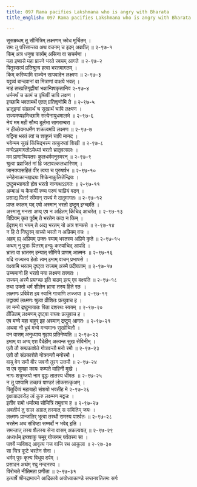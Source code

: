 ```yaml
---
title: 097 Rama pacifies Lakshmana who is angry with Bharata
title_english: 097 Rama pacifies Lakshmana who is angry with Bharata

---
```

सुसम्रब्धम् तु सौमित्रिम् लक्ष्मणम् क्रोध मूर्चितम् ।  
रामः तु परिसान्त्व्य अथ वचनम् च इदम् अब्रवीत् ॥ २-९७-१  
किम् अत्र धनुषा कार्यम् असिना वा सचर्मणा ।  
महा इष्वासे महा प्राज्ने भरते स्वयम् आगते ॥ २-९७-२  
पितुस्सत्यं प्रतिश्रुत्य हत्वा भरतमागतम् ।  
किम् करिष्यामि राज्येन सापवादेन लक्ष्मण ॥ २-९७-३  
यद्द्रव्यं बान्दवानां वा मित्राणां वाक्षये भवत् ।  
नाहं तप्त्प्रतिगृह्णीयां भक्षान्विषकृतानिव २-९७-४  
धर्ममर्थं च कामं च पृथिवीं चापि लक्षण ।  
इच्छामि भवतामर्थे एतत् प्रतिशृणोमि ते ॥ २-९७-५  
भ्रातृइणां संग्रहार्थं च सुखार्थं चापि लक्ष्मण ।  
राज्यमप्यहमिच्छामि सत्येनायुधमालभे ॥ २-९७-६  
नेयं मम मही सौम्य दुर्लभा सागराम्बरा ।  
न हीच्छेयमधर्मेण शक्रत्वमपि लक्ष्मण ॥ २-९७-७  
यद्विना भरतं त्वां च शत्रुघ्नं चापि मानद ।  
भवेन्मम सुखं किंचिद्भस्म तत्कुरुतां शिखी ॥ २-९७-८  
मन्येऽहमागतोऽयेध्यां भरतो भ्रातृवत्सलः ।  
मम प्राणात्र्पियतरः कुलधर्ममनुस्मरन् ॥ २-९७-९  
श्रुत्वा प्रव्राजितं मां हि जटावल्कलधारिणम् ।  
जानक्यासहितं वीर त्वया च पुरुषर्षभ ॥ २-९७-१०  
स्नेहेनाक्रान्तहृदयः शिकेनाकुलितेन्द्रियः ।  
द्रष्टुमभ्यागतो ह्येष भरतो नान्यथऽऽगतः ॥ २-९७-११  
अम्बाअं च कैकयीं रुष्य परुषं चाप्रियं वदन् ।  
प्रसाद्य पितरं स्रीमान् राज्यं मे दातुमागतः ॥ २-९७-१२  
प्राप्त कालम् यद् एषो अस्मान् भरतो द्रष्टुम् इग्च्छति ।  
अस्मासु मनसा अप्य् एष न अहितम् किंचिद् आचरेत् ॥ २-९७-१३  
विप्रियम् कृत पूर्वम् ते भरतेन कदा न किम् ।  
ईदृशम् वा भयम् ते अद्य भरतम् यो अत्र शन्कसे ॥ २-९७-१४  
न हि ते निष्ठुरम् वाच्यो भरतो न अप्रियम् वचः ।  
अहम् ह्य् अप्रियम् उक्तः स्याम् भरतस्य अप्रिये कृते ॥ २-९७-१५  
कथम् नु पुत्राः पितरम् हन्युः कस्यांचिद् आपदि ।  
भ्राता वा भ्रातरम् हन्यात् सौमित्रे प्राणम् आत्मनः ॥ २-९७-१६  
यदि राज्यस्य हेतोः त्वम् इमाम् वाचम् प्रभाषसे ।  
वक्ष्यामि भरतम् दृष्ट्वा राज्यम् अस्मै प्रदीयताम् ॥ २-९७-१७  
उच्यमानो हि भरतो मया लक्ष्मण तत्त्वतः ।  
राज्यम् अस्मै प्रयग्च्छ इति बाढम् इत्य् एव वक्ष्यति ॥ २-९७-१८  
तथा उक्तो धर्म शीलेन भ्रात्रा तस्य हिते रतः ।  
लक्ष्मणः प्रविवेश इव स्वानि गात्राणि लज्जया ॥ २-९७-१९  
तद्वाक्यं लक्ष्मणः श्रुत्वा व्रीशितः प्रत्युवाच ह ।  
त्व मन्ये द्रष्टुमायातः पिता दशरथः स्वयम् ॥ २-९७-२०  
व्रीडितम् लक्ष्मणम् दृष्ट्वा राघवः प्रत्युवाच ह ।  
एष मन्ये महा बाहुर् इह अस्मान् द्रष्टुम् आगतः ॥ २-९७-२१  
अथवा नौ ध्रुवं मन्ये मन्यमानः सुखोचितौ ।  
वन वासम् अनुध्याय गृहाय प्रतिनेष्यति ॥ २-९७-२२  
इमाम् वा अप्य् एश वैदेहीम् अत्यन्त सुख सेविनीम् ।  
एतौ तौ सम्प्रकाशेते गोत्रवन्तौ मनो रमौ ॥ २-९७-२३  
एतौ तौ संप्रकाशेते गोत्रवन्तौ मनोरमौ ।  
वायु वेग समौ वीर जवनौ तुरग उत्तमौ ॥ २-९७-२४  
स एष सुमहा कायः कम्पते वाहिनी मुखे ।  
नागः शत्रुम्जयो नाम वृद्धः तातस्य धीमतः ॥ २-९७-२५  
न तु पश्यामि तच्छत्रं पाण्डरं लोकसत्कृअम् ।  
पितुर्दिव्यं महाबाहो संशयो भवतीह मे २-९७-२६  
वृक्षाग्रादवरोह त्वं कुरु लक्ष्म्मण मद्वचः ।  
इतीव रामो धर्मात्मा सौमित्रिं तमुवाच ह ॥ २-९७-२७  
अवतीर्य तु साल अग्रात् तस्मात् स समितिम् जयः ।  
लक्ष्मणः प्रान्जलिर् भूत्वा तस्थौ रामस्य पार्श्वतः ॥ २-९७-२८  
भरतेन अथ संदिष्टा सम्मर्दो न भवेद् इति ।  
समन्तात् तस्य शैलस्य सेना वासम् अकल्पयत् ॥ २-९७-२९  
अध्यर्धम् इष्क्वाकु चमूर् योजनम् पर्वतस्य सा ।  
पार्श्वे न्यविशद् आवृत्य गज वाजि रथ आकुला ॥ २-९७-३०  
सा चित्र कूटे भरतेन सेना ।  
धर्मम् पुरः कृत्य विधूय दर्पम् ।  
प्रसादन अर्थम् रघु नन्दनस्य ।  
विरोचते नीतिमता प्रणीता ॥ २-९७-३१  
इत्यार्षे श्रीमद्रामायने आदिकावे अयोध्याकाण्डे सप्तनवतितमः सर्गः
